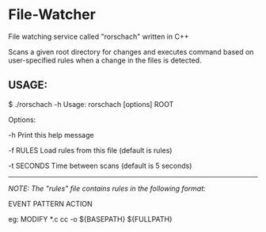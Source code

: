 # File-Watcher
File watching service called "rorschach" written in C++

Scans a given root directory for changes and executes command based on user-specified rules when a change in the files is detected.

## USAGE:

$ ./rorschach -h
Usage: rorschach [options] ROOT

Options:

-h          Print this help message

-f RULES    Load rules from this file (default is rules)

-t SECONDS  Time between scans (default is 5 seconds)


---
*NOTE: The "rules" file contains rules in the following format:*

EVENT	PATTERN    ACTION

eg: MODIFY    *.c    cc -o ${BASEPATH} ${FULLPATH}

